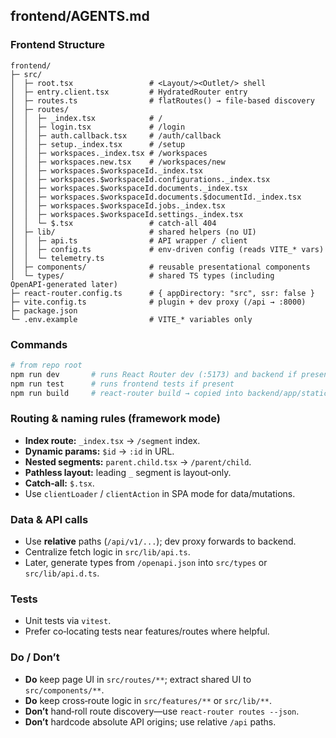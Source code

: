 ## frontend/AGENTS.md

### Frontend Structure

```
frontend/
├─ src/
│  ├─ root.tsx                 # <Layout/><Outlet/> shell
│  ├─ entry.client.tsx         # HydratedRouter entry
│  ├─ routes.ts                # flatRoutes() → file-based discovery
│  ├─ routes/
│  │  ├─ _index.tsx            # /
│  │  ├─ login.tsx             # /login
│  │  ├─ auth.callback.tsx     # /auth/callback
│  │  ├─ setup._index.tsx      # /setup
│  │  ├─ workspaces._index.tsx # /workspaces
│  │  ├─ workspaces.new.tsx    # /workspaces/new
│  │  ├─ workspaces.$workspaceId._index.tsx
│  │  ├─ workspaces.$workspaceId.configurations._index.tsx
│  │  ├─ workspaces.$workspaceId.documents._index.tsx
│  │  ├─ workspaces.$workspaceId.documents.$documentId._index.tsx
│  │  ├─ workspaces.$workspaceId.jobs._index.tsx
│  │  ├─ workspaces.$workspaceId.settings._index.tsx
│  │  └─ $.tsx                 # catch‑all 404
│  ├─ lib/                     # shared helpers (no UI)
│  │  ├─ api.ts                # API wrapper / client
│  │  ├─ config.ts             # env-driven config (reads VITE_* vars)
│  │  └─ telemetry.ts
│  ├─ components/              # reusable presentational components
│  └─ types/                   # shared TS types (including OpenAPI‑generated later)
├─ react-router.config.ts      # { appDirectory: "src", ssr: false }
├─ vite.config.ts              # plugin + dev proxy (/api → :8000)
├─ package.json
└─ .env.example                # VITE_* variables only
```

### Commands

```bash
# from repo root
npm run dev       # runs React Router dev (:5173) and backend if present
npm run test      # runs frontend tests if present
npm run build     # react-router build → copied into backend/app/static by root build
```

### Routing & naming rules (framework mode)

* **Index route:** `_index.tsx` → `/segment` index.
* **Dynamic params:** `$id` → `:id` in URL.
* **Nested segments:** `parent.child.tsx` → `/parent/child`.
* **Pathless layout:** leading `_` segment is layout‑only.
* **Catch‑all:** `$.tsx`.
* Use `clientLoader` / `clientAction` in SPA mode for data/mutations.

### Data & API calls

* Use **relative** paths (`/api/v1/...`); dev proxy forwards to backend.
* Centralize fetch logic in `src/lib/api.ts`.
* Later, generate types from `/openapi.json` into `src/types` or `src/lib/api.d.ts`.

### Tests

* Unit tests via `vitest`.
* Prefer co‑locating tests near features/routes where helpful.

### Do / Don’t

* **Do** keep page UI in `src/routes/**`; extract shared UI to `src/components/**`.
* **Do** keep cross‑route logic in `src/features/**` or `src/lib/**`.
* **Don’t** hand‑roll route discovery—use `react-router routes --json`.
* **Don’t** hardcode absolute API origins; use relative `/api` paths.